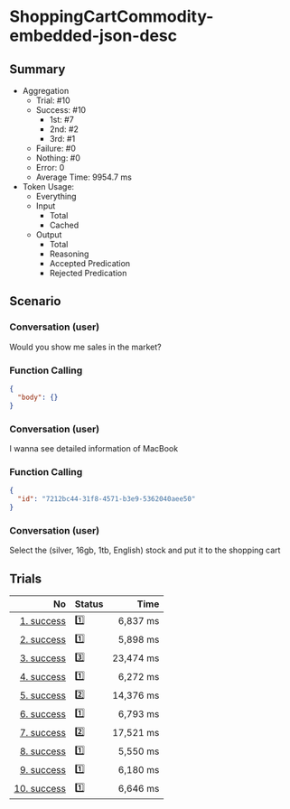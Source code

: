 # ShoppingCartCommodity-embedded-json-desc
## Summary
  - Aggregation
    - Trial: #10
    - Success: #10
      - 1st: #7
      - 2nd: #2
      - 3rd: #1
    - Failure: #0
    - Nothing: #0
    - Error: 0
    - Average Time: 9954.7 ms
  - Token Usage:
    - Everything
    - Input
      - Total
      - Cached
    - Output
      - Total
      - Reasoning
      - Accepted Predication
      - Rejected Predication

## Scenario
### Conversation (user)
Would you show me sales in the market?

### Function Calling
```json
{
  "body": {}
}
```

### Conversation (user)
I wanna see detailed information of MacBook

### Function Calling
```json
{
  "id": "7212bc44-31f8-4571-b3e9-5362040aee50"
}
```

### Conversation (user)
Select the (silver, 16gb, 1tb, English) stock and put it to the shopping cart

## Trials
No | Status | Time
---:|:-------|------:
[1. success](./trials/1.success.json) | 1️⃣ | 6,837 ms
[2. success](./trials/2.success.json) | 1️⃣ | 5,898 ms
[3. success](./trials/3.success.json) | 3️⃣ | 23,474 ms
[4. success](./trials/4.success.json) | 1️⃣ | 6,272 ms
[5. success](./trials/5.success.json) | 2️⃣ | 14,376 ms
[6. success](./trials/6.success.json) | 1️⃣ | 6,793 ms
[7. success](./trials/7.success.json) | 2️⃣ | 17,521 ms
[8. success](./trials/8.success.json) | 1️⃣ | 5,550 ms
[9. success](./trials/9.success.json) | 1️⃣ | 6,180 ms
[10. success](./trials/10.success.json) | 1️⃣ | 6,646 ms